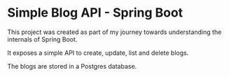 # Simple Blog API - Spring Boot

This project was created as part of my journey towards understanding the internals of Spring Boot.

It exposes a simple API to create, update, list and delete blogs.

The blogs are stored in a Postgres database.